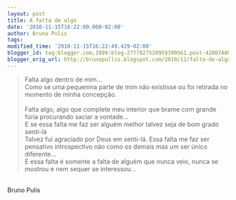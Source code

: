 ```yaml
---
layout: post
title: A falta de algo
date: '2010-11-15T16:22:00.000-02:00'
author: Bruno Pulis
tags: 
modified_time: '2010-11-15T16:22:49.429-02:00'
blogger_id: tag:blogger.com,1999:blog-2777827520959390561.post-4280748075804677757
blogger_orig_url: http://brunopullis.blogspot.com/2010/11/falta-de-algo.html
---
```


<blockquote>Falta algo dentro de mim...<br /><div>Como se uma pequenina parte de mim não existisse ou foi retirada no momento de minha concepção.&nbsp;</div><div><br /></div><div>Falta algo, algo que complete meu interior que brame com grande fúria procurando saciar a vontade...</div>E se essa falta me faz ser alguém melhor talvez seja de bom grado senti-lá<br />Talvez fui agraciado por Deus em senti-lá. Essa falta me faz ser pensativo introspectivo não como os demais mas um ser único diferente...<br />E essa falta é somente a falta de alguém que nunca veio, nunca se mostrou e nem sequer se interessou...<br /></blockquote><br />Bruno Pulis